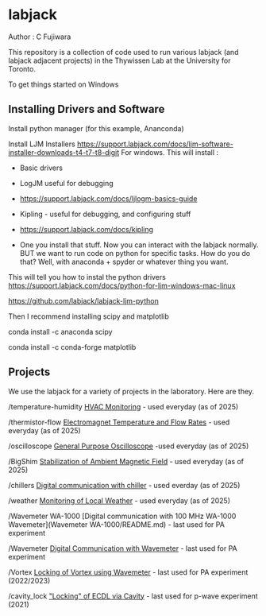 # labjack

Author : C Fujiwara

This repository is a collection of code used to run various labjack (and labjack adjacent projects) in the Thywissen Lab at the University for Toronto.

To get things started on Windows

## Installing Drivers and Software

Install python manager (for this example, Ananconda)

Install LJM Installers
https://support.labjack.com/docs/ljm-software-installer-downloads-t4-t7-t8-digit
For windows. This will install :
- Basic drivers
- LogJM useful for debugging
- https://support.labjack.com/docs/ljlogm-basics-guide
- Kipling - useful for debugging, and configuring stuff
- https://support.labjack.com/docs/kipling

- One you install that stuff. Now you can interact with the labjack normally. BUT we want to run code on python for specific tasks. How do you do that? Well, with anaconda + spyder or whatever thing you want.


This will tell you how to instal the python drivers
https://support.labjack.com/docs/python-for-ljm-windows-mac-linux

https://github.com/labjack/labjack-ljm-python

Then I recommend installing scipy and matplotlib

conda install -c anaconda scipy

conda install -c conda-forge matplotlib

## Projects
We use the labjack for a variety of projects in the laboratory.  Here are they.

/temperature-humidity [HVAC Monitoring](temperature-humidity/README.md) -  used everyday (as of 2025)

/thermistor-flow [Electromagnet Temperature and Flow Rates](BigShim/README.md) - used everyday (as of 2025)

/oscilloscope [General Purpose Oscilloscope](temperature-humidity/README.md) -used everyday (as of 2025)

/BigShim [Stabilization of Ambient Magnetic Field](BigShim/README.md) -  used everyday (as of 2025)

/chillers [Digital communication with chiller](chillers/README.md) -  used everday (as of 2025)

/weather [Monitoring of Local Weather](weather/README.md) -  used everyday (as of 2025)

/Wavemeter WA-1000  [Digital communication with 100 MHz WA-1000 Wavemeter](Wavemeter WA-1000/README.md) - last used for PA experiment

/Wavemeter [Digital Communication with Wavemeter](Wavemter/README.md) - last used for PA experiment

/Vortex [Locking of Vortex using Wavemeter](temperature-humidity/README.md) - last used for PA experiment (2022/2023)

/cavity_lock ["Locking" of ECDL via Cavity](temperature-humidity/README.md) - last used for p-wave experiment (2021)
